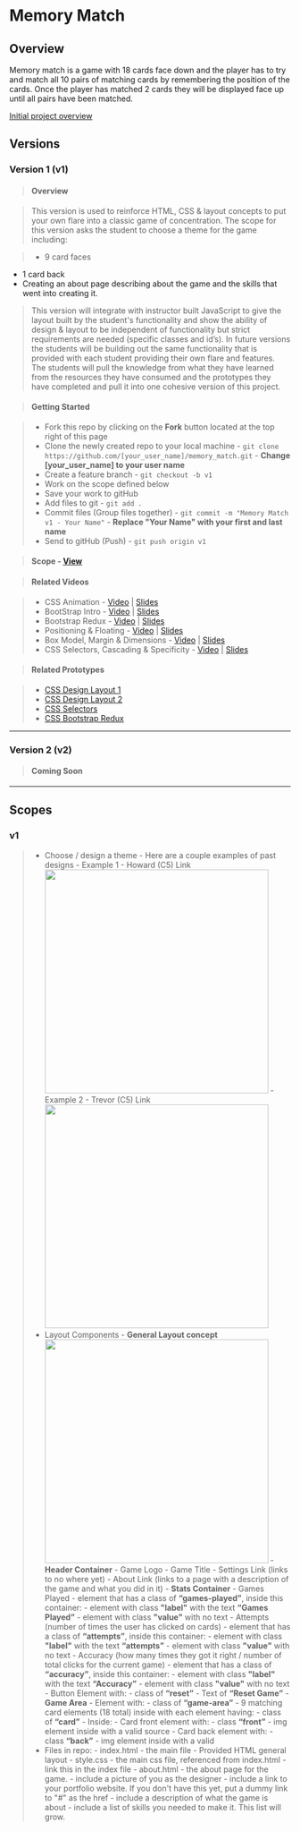 # Memory Match

## Overview

Memory match is a game with 18 cards face down and the player has to try and match all 10 pairs of matching cards by 
remembering the position of the cards. Once the player has matched 2 cards they will be displayed face up until all 
pairs have been matched. 

<a href="https://drive.google.com/open?id=0B7eOl4joefDuWTRUQWU0eXdtRzg" target="_blank">Initial project overview</a>

## Versions

### Version 1 (v1)

> #### Overview

> This version is used to reinforce HTML, CSS & layout concepts to put your own flare into a classic game of 
concentration. The scope for this version asks the student to choose a theme for the game including: 

> - 9 card faces
- 1 card back
- Creating an about page describing about the game and the skills that went into creating it.

> This version will integrate with instructor built JavaScript to give the layout built by the student's functionality 
and show the ability of design & layout to be independent of functionality but strict requirements are needed 
(specific classes and id’s). In future versions the students will be building out the same functionality that is 
provided with each student providing their own flare and features. The students will pull the knowledge from what 
they have learned from the resources they have consumed and the prototypes they have completed and pull it into one 
cohesive version of this project. 

> #### Getting Started

> - Fork this repo by clicking on the **Fork** button located at the top right of this page
> - Clone the newly created repo to your local machine
    - `git clone https://github.com/[your_user_name]/memory_match.git`
    - **Change [your_user_name] to your user name**
> - Create a feature branch
    - `git checkout -b v1`
> - Work on the scope defined below
> - Save your work to gitHub
> - Add files to git
    - `git add .`
> - Commit files (Group files together)
    - `git commit -m "Memory Match v1 - Your Name"`
    - **Replace "Your Name" with your first and last name**
> - Send to gitHub (Push)
    - `git push origin v1`
    
> #### Scope - [View]()

> #### Related Videos

> - CSS Animation - <a href="https://www.youtube.com/watch?t=3&v=fjqT5mwbOCo" target="_blank">Video</a> | <a href="https://drive.google.com/a/learningfuze.com/file/d/0B7eOl4joefDub1BUOUtQMWdtbnc/view" 
target="_blank">Slides</a>
> - BootStrap Intro - <a href="https://www.youtube.com/watch?t=544&v=i7cnwkFbuko" target="_blank">Video</a> | <a 
href="https://drive.google.com/a/learningfuze.com/file/d/0B7eOl4joefDuS1l1THpsanlsWkU/view" target="_blank">Slides</a>
> - Bootstrap Redux - <a href="https://www.youtube.com/watch?v=HFhIYttrvWM" target="_blank">Video</a> | <a 
href="https://drive.google.com/a/learningfuze.com/file/d/0B7eOl4joefDuTWJrVk9YTXR5M2c/view" target="_blank">Slides</a>
> - Positioning & Floating - <a href="" target="_blank">Video</a> | <a href="https://drive.google.com/a/learningfuze.com/file/d/0B7eOl4joefDuOGVTZXpHOWtrNGM/view" target="_blank">Slides</a>
> - Box Model, Margin & Dimensions - <a href="" target="_blank">Video</a> | <a href="https://drive.google.com/a/learningfuze.com/file/d/0B7eOl4joefDueXdic3dWekhXdWc/view" target="_blank">Slides</a>
> - CSS Selectors, Cascading & Specificity - <a href="" target="_blank">Video</a> | <a href="https://drive.google.com/a/learningfuze.com/file/d/0B7eOl4joefDub3N1NWE3VmFxakE/view" 
target="_blank">Slides</a> 

> #### Related Prototypes

> - <a href="https://github.com/Learning-Fuze/prototypes/tree/master/css_design_layout_1#prototype---css-design--layout-1-box-model-margin-padding-border-and-dimensions" target="_blank">CSS Design Layout 1</a>
> - <a href="https://github.com/Learning-Fuze/prototypes/tree/master/css_design_layout_2#prototype---css-design--layout-2--css-positioning-and-css-floating" target="_blank">CSS Design Layout 2</a>
> - <a href="https://github.com/Learning-Fuze/prototypes/tree/master/css_selectors#prototype---css-selectors" target="_blank">CSS Selectors</a>
> - <a href="https://github.com/Learning-Fuze/prototypes/tree/master/css_bootstrap_redux#bootstrap-redux" target="_blank">CSS Bootstrap Redux</a>

---

### Version 2 (v2)
 
> #### Coming Soon
 
---

## Scopes

### v1

> - Choose / design a theme
    - Here are a couple examples of past designs
        - Example 1 - Howard (C5) Link
            <img src="" width="400">
        - Example 2 - Trevor (C5) Link
            <img src="" width="400">
> - Layout Components
    - **General Layout concept**
        <img src="" width="400">
    - **Header Container**
        - Game Logo 
        - Game Title
        - Settings Link (links to no where yet)
        - About Link  (links to a page with a description of the game and what you did in it)
    - **Stats Container**
        - Games Played
            - element that has a class of **“games-played”**, inside this container:
                - element with class **"label"** with the text **“Games Played”**
                - element with class **"value"** with no text
        - Attempts (number of times the user has clicked on cards)
            - element that has a class of **“attempts”**, inside this container:
                - element with class **"label"** with the text **“attempts”**
                - element with class **"value"** with no text
        - Accuracy (how many times they got it right / number of total clicks for the current game)
            - element that has a class of **“accuracy”**, inside this container:
                - element with class **"label"** with the text **“Accuracy”**
                - element with class **"value"** with no text
        - Button Element with:
            - class of **“reset”**
            - Text of **“Reset Game”**
    - **Game Area**
        - Element with:
            - class of **“game-area”**
            - 9 matching card elements (18 total) inside with each element having:
                - class of **“card”**
                - Inside:
                    - Card front element with:
                        - class **“front”**
                        - img element inside with a valid source
                    - Card back element with:
                        - class **“back”**
                        - img element inside with a valid
> - Files in repo:
    - index.html - the main file
        - Provided HTML general layout
    - style.css - the main css file, referenced from index.html
        - link this in the index file
    - about.html - the about page for the game.
        - include a picture of you as the designer
        - include a link to your portfolio website. If you don't have this yet, put a dummy link to "#" as the href
        - include a description of what the game is about
        - include a list of skills you needed to make it. This list will grow.